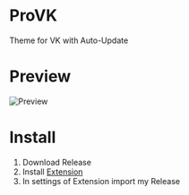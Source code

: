 # ProVK
Theme for VK with Auto-Update

# Preview
![Preview](https://prochopa.github.io/ProVK/ProVK.png)

# Install
1. Download Release
2. Install [Extension](https://chromewebstore.google.com/detail/user-css/okpjlejfhacmgjkmknjhadmkdbcldfcb)
3. In settings of Extension import my Release
